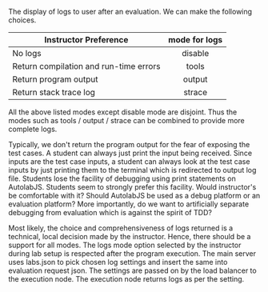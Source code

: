 The display of logs to user after an evaluation. We can make the following choices.

| Instructor Preference | mode for logs |
|-------- |:----------:|
| No logs |  disable |
| Return compilation and run-time errors |  tools |
| Return program output |  output |
| Return stack trace log |  strace |

All the above listed modes except disable mode are disjoint. Thus the modes such as tools / output / strace can be combined to provide more complete logs.    

Typically, we don't return the program output for the fear of exposing the test cases. A student can always just print the input being received. Since inputs are the test case inputs, a student can always look at the test case inputs by just printing them to the terminal which is redirected to output log file. Students lose the facility of debugging using print statements on AutolabJS. Students seem to strongly prefer this facility. Would instructor's be comfortable with it? Should AutolabJS be used as a debug platform or an evaluation platform? More importantly, do we want to artificially separate debugging from evaluation which is against the spirit of TDD?        

Most likely, the choice and comprehensiveness of logs returned is a technical, local decision made by the instructor. Hence, there should be a support for all modes. The logs mode option selected by the instructor during lab setup is respected after the program execution. The main server uses labs.json to pick chosen log settings and insert the same into evaluation request json. The settings are passed on by the load balancer to the execution node. The execution node returns logs as per the setting.
